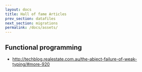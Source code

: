 ```yaml
---
layout: docs
title: Hall of fame Articles
prev_section: datafiles
next_section: migrations
permalink: /docs/assets/
---
```


## Functional programming

* http://techblog.realestate.com.au/the-abject-failure-of-weak-typing/#more-920

